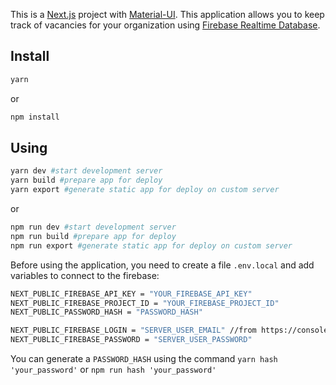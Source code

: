 This is a [Next.js](https://nextjs.org/) project with [Material-UI](https://material-ui.com/).
This application allows you to keep track of vacancies for your organization using [Firebase Realtime Database](https://firebase.google.com/docs/database).

## Install

```bash
yarn
```

or

```bash
npm install
```

## Using

```bash
yarn dev #start development server
yarn build #prepare app for deploy
yarn export #generate static app for deploy on custom server
```

or

```bash
npm run dev #start development server
npm run build #prepare app for deploy
npm run export #generate static app for deploy on custom server
```

Before using the application, you need to create a file `.env.local` and add variables to connect to the firebase:

```bash
NEXT_PUBLIC_FIREBASE_API_KEY = "YOUR_FIREBASE_API_KEY"
NEXT_PUBLIC_FIREBASE_PROJECT_ID = "YOUR_FIREBASE_PROJECT_ID"
NEXT_PUBLIC_PASSWORD_HASH = "PASSWORD_HASH"

NEXT_PUBLIC_FIREBASE_LOGIN = "SERVER_USER_EMAIL" //from https://console.firebase.google.com/u/1/project/*NEXT_PUBLIC_FIREBASE_PROJECT_ID*/authentication/users
NEXT_PUBLIC_FIREBASE_PASSWORD = "SERVER_USER_PASSWORD"
```

You can generate a `PASSWORD_HASH` using the command `yarn hash 'your_password'` or `npm run hash 'your_password'`

